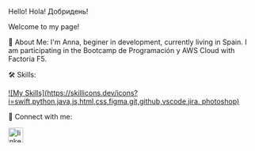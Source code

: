 Hello! Hola! Добридень!

Welcome to my page!

🚀 About Me: 
I'm Anna, beginer in development, currently living in Spain.
I am participating in the Bootcamp de Programación y AWS Cloud with Factoria F5.

🛠 Skills:

[![My Skills](https://skillicons.dev/icons?i=swift,python,java,js,html,css,figma,git,github,vscode,jira, photoshop)](https://skillicons.dev)



🔗  Connect with me:

<a href='https://www.linkedin.com/in/anna-nepyivoda-18428399/'><img src="https://i.postimg.cc/3RLmssnH/linkedin-3.png" alt="linkedin icon" width="30" height="30"></a>

